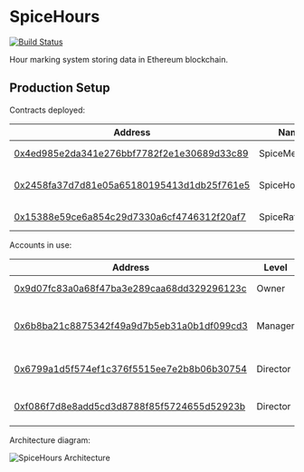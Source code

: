 # SpiceHours

[![Build Status](https://travis-ci.org/jvah/spicehours.svg?branch=master)](https://travis-ci.org/jvah/spicehours)

Hour marking system storing data in Ethereum blockchain.

## Production Setup

Contracts deployed:

| Address                                                                                                               | Name         | Usage                            |
|-----------------------------------------------------------------------------------------------------------------------|--------------|----------------------------------|
| [0x4ed985e2da341e276bbf7782f2e1e30689d33c89](https://etherscan.io/address/0x4ed985e2da341e276bbf7782f2e1e30689d33c89) | SpiceMembers | User management                  |
| [0x2458fa37d7d81e05a65180195413d1db25f761e5](https://etherscan.io/address/0x2458fa37d7d81e05a65180195413d1db25f761e5) | SpiceHours   | Payroll management, hour marking |
| [0x15388e59ce6a854c29d7330a6cf4746312f20af7](https://etherscan.io/address/0x15388e59ce6a854c29d7330a6cf4746312f20af7) | SpiceRates   | Hourly rate management           |

Accounts in use:

| Address                                                                                                               | Level    | Description                       |
|-----------------------------------------------------------------------------------------------------------------------|----------|-----------------------------------|
| [0x9d07fc83a0a68f47ba3e289caa68dd329296123c](https://etherscan.io/address/0x9d07fc83a0a68f47ba3e289caa68dd329296123c) | Owner    | Superuser account                 |
| [0x6b8ba21c8875342f49a9d7b5eb31a0b1df099cd3](https://etherscan.io/address/0x6b8ba21c8875342f49a9d7b5eb31a0b1df099cd3) | Manager  | Manager account for marking hours |
| [0x6799a1d5f574ef1c376f5515ee7e2b8b06b30754](https://etherscan.io/address/0x6799a1d5f574ef1c376f5515ee7e2b8b06b30754) | Director | Director account for local use    |
| [0xf086f7d8e8add5cd3d8788f85f5724655d52923b](https://etherscan.io/address/0xf086f7d8e8add5cd3d8788f85f5724655d52923b) | Director | Director account for MetaMask     |

Architecture diagram:

![SpiceHours Architecture](https://raw.githubusercontent.com/jvah/spicehours/master/doc/SpiceHours-architecture.png)
